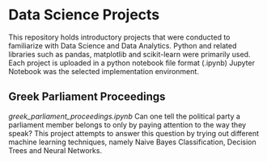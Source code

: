 # Data Science Projects
This repository holds introductory projects that were conducted to familiarize with Data Science and Data Analytics.
Python and related libraries such as pandas, matplotlib and scikit-learn were primarily used.
Each project is uploaded in a python notebook file format (.ipynb)
Jupyter Notebook was the selected implementation environment.

## Greek Parliament Proceedings
*greek_parliament_proceedings.ipynb*
Can one tell the political party a parliament member belongs to only by paying attention to the way they speak?
This project attempts to answer this question by trying out different machine learning techniques, namely Naive Bayes Classification, Decision Trees and  Neural Networks.
